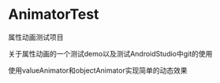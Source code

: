# AnimatorTest


属性动画测试项目


关于属性动画的一个测试demo以及测试AndroidStudio中git的使用

使用valueAnimator和objectAnimator实现简单的动态效果

